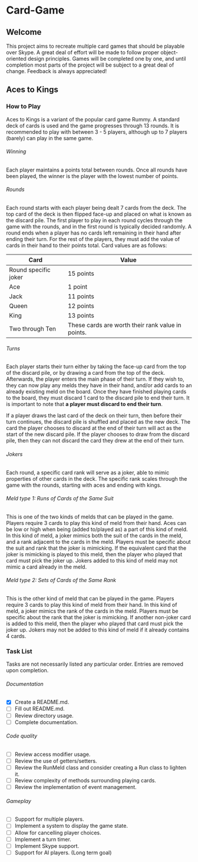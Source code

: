 # Card-Game
## Welcome
This project aims to recreate multiple card games that should be playable over Skype. A great deal of effort will be made to follow proper object-oriented design principles. Games will be completed one by one, and until completion most parts of the project will be subject to a great deal of change. Feedback is always appreciated!

## Aces to Kings
### How to Play
Aces to Kings is a variant of the popular card game Rummy. A standard deck of cards is used and the game progresses through 13 rounds. It is recommended to play with between 3 - 5 players, although up to 7 players (barely) can play in the same game.

###### Winning
Each player maintains a points total between rounds. Once all rounds have been played, the winner is the player with the lowest number of points.

###### Rounds
Each round starts with each player being dealt 7 cards from the deck. The top card of the deck is then flipped face-up and placed on what is known as the discard pile. The first player to play in each round cycles through the game with the rounds, and in the first round is typically decided randomly. A round ends when a player has no cards left remaining in their hand after ending their turn. For the rest of the players, they must add the value of cards in their hand to their points total. Card values are as follows:

Card | Value
-----|------
Round specific joker | 15 points
Ace | 1 point
Jack | 11 points
Queen | 12 points
King | 13 points
Two through Ten | These cards are worth their rank value in points.

###### Turns
Each player starts their turn either by taking the face-up card from the top of the discard pile, or by drawing a card from the top of the deck. Afterwards, the player enters the main phase of their turn. If they wish to, they can now play any melds they have in their hand, and/or add cards to an already existing meld on the board. Once they have finished playing cards to the board, they must discard 1 card to the discard pile to end their turn. It is important to note that **a player must discard to end their turn**.

If a player draws the last card of the deck on their turn, then before their turn continues, the discard pile is shuffled and placed as the new deck. The card the player chooses to discard at the end of their turn will act as the start of the new discard pile. If the player chooses to draw from the discard pile, then they can not discard the card they drew at the end of their turn.

###### Jokers
Each round, a specific card rank will serve as a joker, able to mimic properties of other cards in the deck. The specific rank scales through the game with the rounds, starting with aces and ending with kings.

###### Meld type 1: Runs of Cards of the Same Suit
This is one of the two kinds of melds that can be played in the game. Players require 3 cards to play this kind of meld from their hand. Aces can be low or high when being (added to/played as) a part of this kind of meld. In this kind of meld, a joker mimics both the suit of the cards in the meld, and a rank adjacent to the cards in the meld. Players must be specific about the suit and rank that the joker is mimicking. If the equivalent card that the joker is mimicking is played to this meld, then the player who played that card must pick the joker up. Jokers added to this kind of meld may not mimic a card already in the meld.

###### Meld type 2: Sets of Cards of the Same Rank
This is the other kind of meld that can be played in the game. Players require 3 cards to play this kind of meld from their hand. In this kind of meld, a joker mimics the rank of the cards in the meld. Players must be specific about the rank that the joker is mimicking. If another non-joker card is added to this meld, then the player who played that card must pick the joker up. Jokers may not be added to this kind of meld if it already contains 4 cards.

### Task List
Tasks are not necessarily listed any particular order. Entries are removed upon completion.

###### Documentation
- [X] Create a README.md.
- [ ] Fill out README.md.
- [ ] Review directory usage.
- [ ] Complete documentation.

###### Code quality
- [ ] Review access modifier usage.
- [ ] Review the use of getters/setters.
- [ ] Review the RunMeld class and consider creating a Run class to lighten it.
- [ ] Review complexity of methods surrounding playing cards.
- [ ] Review the implementation of event management.

###### Gameplay
- [ ] Support for multiple players.
- [ ] Implement a system to display the game state.
- [ ] Allow for cancelling player choices.
- [ ] Implement a turn timer.
- [ ] Implement Skype support.
- [ ] Support for AI players. (Long term goal)
